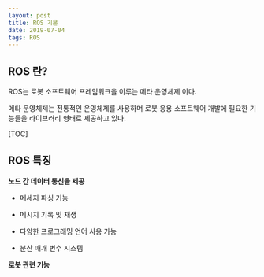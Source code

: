 ```yaml
---
layout: post
title: ROS 기본
date: 2019-07-04
tags: ROS
---
```


## ROS 란?


ROS는 로봇 소프트웨어 프레임워크을 이루는 메타 운영체제 이다.


메타 운영체제는 전통적인 운영체제를 사용하며 로봇 응용 소프트웨어 개발에 필요한 기능들을 라이브러리 형태로 제공하고 있다.


[TOC]



## ROS 특징 


**노드 간 데이터 통신을 제공**


* 메세지 파싱 기능


* 메시지 기록 및 재생


* 다양한 프로그래밍 언어 사용 가능


* 분산 매개 변수 시스템




**로봇 관련 기능**


